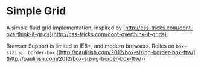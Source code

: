 # Simple Grid

A simple fluid grid implementation, inspired by [http://css-tricks.com/dont-overthink-it-grids](http://css-tricks.com/dont-overthink-it-grids).

Browser Support is limited to IE8+, and modern browsers. Relies on `box-sizing: border-box` ([http://paulirish.com/2012/box-sizing-border-box-ftw/](http://paulirish.com/2012/box-sizing-border-box-ftw/))